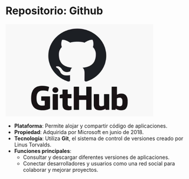 
# Repositorio: Github
<img src="img/github.jpg" alt="Github" width="400"
height="250"/>
- **Plataforma**: Permite alojar y compartir código de aplicaciones.  
- **Propiedad**: Adquirida por Microsoft en junio de 2018.  
- **Tecnología**: Utiliza **Git**, el sistema de control de versiones creado por Linus Torvalds.  
- **Funciones principales**:  
  - Consultar y descargar diferentes versiones de aplicaciones.  
  - Conectar desarrolladores y usuarios como una red social para colaborar y mejorar proyectos.  
